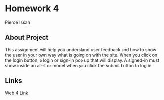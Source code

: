 # Homework 4

Pierce Issah

## About Project

This assignment will help you understand user feedback and how to show the user in your own way what is going on with the site. When you click on the login button, a login or sign-in pop up that will display. A signed-in must show inside an alert or model when you click the submit button to log in.

## Links

[Web 4 Link](https://in-info-web4.informatics.iupui.edu/~pissah/N315/homework-four/)

<!-- [Github Pages]() -->

